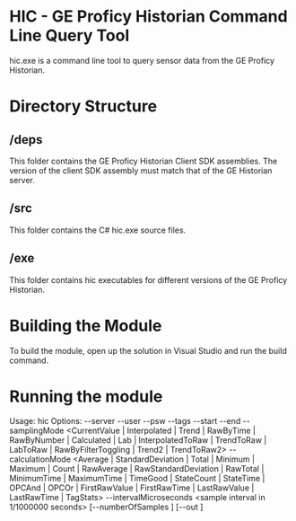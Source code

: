 # HIC - GE Proficy Historian Command Line Query Tool
hic.exe is a command line tool to query sensor data from the GE Proficy Historian.

# Directory Structure

## /deps
This folder contains the GE Proficy Historian Client SDK assemblies.
The version of the client SDK assembly must match that of the GE Historian server.

## /src
This folder contains the C# hic.exe source files.

## /exe
This folder contains hic executables for different versions of the GE Proficy Historian.

# Building the Module
To build the module, open up the solution in Visual Studio and run the build command. 

# Running the module
Usage: hic <options>
Options:
        --server <server dns or ip>
        --user <user name>
        --psw <password>
        --tags <tag names>
        --start <start time>
        --end <end time>
        --samplingMode <CurrentValue | Interpolated | Trend | RawByTime | RawByNumber | Calculated | Lab | InterpolatedToRaw | TrendToRaw | LabToRaw | RawByFilterToggling | Trend2 | TrendToRaw2>
        --calculationMode <Average | StandardDeviation | Total | Minimum | Maximum | Count | RawAverage | RawStandardDeviation | RawTotal | MinimumTime | MaximumTime | TimeGood | StateCount | StateTime | OPCAnd | OPCOr | FirstRawValue | FirstRawTime | LastRawValue | LastRawTime | TagStats>
        --intervalMicroseconds <sample interval in 1/1000000 seconds>
        [--numberOfSamples <number of samples>]
        [--out <output csv file>]